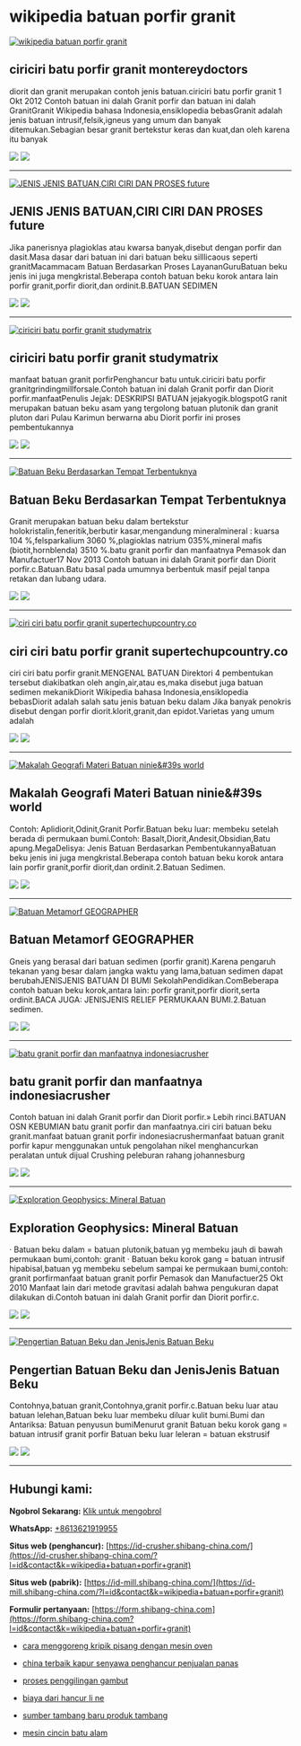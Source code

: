 # wikipedia batuan porfir granit

<a href="https://swt.shibang-china.com/?l=id&img&k=wikipedia+batuan+porfir+granit" target="_blank">![wikipedia batuan porfir granit](http://static.shibang-china.com/all-800x300/768.jpg)</a>

## ciriciri batu porfir granit montereydoctors
diorit dan granit merupakan contoh jenis batuan.ciriciri batu porfir granit 1 Okt 2012 Contoh batuan ini dalah Granit porfir dan batuan ini dalah GranitGranit Wikipedia bahasa Indonesia,ensiklopedia bebasGranit adalah jenis batuan intrusif,felsik,igneus yang umum dan banyak ditemukan.Sebagian besar granit bertekstur keras dan kuat,dan oleh karena itu banyak


<a href="https://whatsapp.shibangsoft.com/WhatsApp.php" target="_blank" title="WhatsApp">![](http://static.shibang-china.com/icon/whatsapp.png)</a> <a href="https://swt.shibang-china.com/?l=id&icon&k=wikipedia+batuan+porfir+granit" target="_blank">![](http://static.shibang-china.com/icon/chat-id.png)</a>

---

<a href="https://swt.shibang-china.com/?l=id&img&k=wikipedia+batuan+porfir+granit" target="_blank">![JENIS JENIS BATUAN,CIRI CIRI DAN PROSES future](http://static.shibang-china.com/all-800x300/744.jpg)</a>

## JENIS JENIS BATUAN,CIRI CIRI DAN PROSES future
Jika panerisnya plagioklas atau kwarsa banyak,disebut dengan porfir dan dasit.Masa dasar dari batuan ini dari batuan beku silllicaous seperti granitMacammacam Batuan Berdasarkan Proses LayananGuruBatuan beku jenis ini juga mengkristal.Beberapa contoh batuan beku korok antara lain porfir granit,porfir diorit,dan ordinit.B.BATUAN SEDIMEN


<a href="https://whatsapp.shibangsoft.com/WhatsApp.php" target="_blank" title="WhatsApp">![](http://static.shibang-china.com/icon/whatsapp.png)</a> <a href="https://swt.shibang-china.com/?l=id&icon&k=wikipedia+batuan+porfir+granit" target="_blank">![](http://static.shibang-china.com/icon/chat-id.png)</a>

---

<a href="https://swt.shibang-china.com/?l=id&img&k=wikipedia+batuan+porfir+granit" target="_blank">![ciriciri batu porfir granit studymatrix](http://static.shibang-china.com/all-800x300/543.jpg)</a>

## ciriciri batu porfir granit studymatrix
manfaat batuan granit porfirPenghancur batu untuk.ciriciri batu porfir granitgrindingmillforsale.Contoh batuan ini dalah Granit porfir dan Diorit porfir.manfaatPenulis Jejak: DESKRIPSI BATUAN jejakyogik.blogspotG ranit merupakan batuan beku asam yang tergolong batuan plutonik dan granit pluton dari Pulau Karimun berwarna abu Diorit porfir ini proses pembentukannya


<a href="https://whatsapp.shibangsoft.com/WhatsApp.php" target="_blank" title="WhatsApp">![](http://static.shibang-china.com/icon/whatsapp.png)</a> <a href="https://swt.shibang-china.com/?l=id&icon&k=wikipedia+batuan+porfir+granit" target="_blank">![](http://static.shibang-china.com/icon/chat-id.png)</a>

---

<a href="https://swt.shibang-china.com/?l=id&img&k=wikipedia+batuan+porfir+granit" target="_blank">![Batuan Beku Berdasarkan Tempat Terbentuknya](http://static.shibang-china.com/all-800x300/1478.jpg)</a>

## Batuan Beku Berdasarkan Tempat Terbentuknya
Granit merupakan batuan beku dalam bertekstur holokristalin,feneritik,berbutir kasar,mengandung mineralmineral : kuarsa 104 %,felsparkalium 3060 %,plagioklas natrium 035%,mineral mafis (biotit,hornblenda) 3510 %.batu granit porfir dan manfaatnya Pemasok dan Manufactuer17 Nov 2013 Contoh batuan ini dalah Granit porfir dan Diorit porfir.c.Batuan.Batu basal pada umumnya berbentuk masif pejal tanpa retakan dan lubang udara.


<a href="https://whatsapp.shibangsoft.com/WhatsApp.php" target="_blank" title="WhatsApp">![](http://static.shibang-china.com/icon/whatsapp.png)</a> <a href="https://swt.shibang-china.com/?l=id&icon&k=wikipedia+batuan+porfir+granit" target="_blank">![](http://static.shibang-china.com/icon/chat-id.png)</a>

---

<a href="https://swt.shibang-china.com/?l=id&img&k=wikipedia+batuan+porfir+granit" target="_blank">![ciri ciri batu porfir granit supertechupcountry.co](http://static.shibang-china.com/all-800x300/51.jpg)</a>

## ciri ciri batu porfir granit supertechupcountry.co
ciri ciri batu porfir granit.MENGENAL BATUAN Direktori 4 pembentukan tersebut diakibatkan oleh angin,air,atau es,maka disebut juga batuan sedimen mekanikDiorit Wikipedia bahasa Indonesia,ensiklopedia bebasDiorit adalah salah satu jenis batuan beku dalam Jika banyak penokris disebut dengan porfir diorit.klorit,granit,dan epidot.Varietas yang umum adalah


<a href="https://whatsapp.shibangsoft.com/WhatsApp.php" target="_blank" title="WhatsApp">![](http://static.shibang-china.com/icon/whatsapp.png)</a> <a href="https://swt.shibang-china.com/?l=id&icon&k=wikipedia+batuan+porfir+granit" target="_blank">![](http://static.shibang-china.com/icon/chat-id.png)</a>

---

<a href="https://swt.shibang-china.com/?l=id&img&k=wikipedia+batuan+porfir+granit" target="_blank">![Makalah Geografi Materi Batuan ninie&#39s world](http://static.shibang-china.com/all-800x300/311.jpg)</a>

## Makalah Geografi Materi Batuan ninie&#39s world
Contoh: Aplidiorit,Odinit,Granit Porfir.Batuan beku luar: membeku setelah berada di permukaan bumi.Contoh: Basalt,Diorit,Andesit,Obsidian,Batu apung.MegaDelisya: Jenis Batuan Berdasarkan PembentukannyaBatuan beku jenis ini juga mengkristal.Beberapa contoh batuan beku korok antara lain porfir granit,porfir diorit,dan ordinit.2.Batuan Sedimen.


<a href="https://whatsapp.shibangsoft.com/WhatsApp.php" target="_blank" title="WhatsApp">![](http://static.shibang-china.com/icon/whatsapp.png)</a> <a href="https://swt.shibang-china.com/?l=id&icon&k=wikipedia+batuan+porfir+granit" target="_blank">![](http://static.shibang-china.com/icon/chat-id.png)</a>

---

<a href="https://swt.shibang-china.com/?l=id&img&k=wikipedia+batuan+porfir+granit" target="_blank">![Batuan Metamorf GEOGRAPHER](http://static.shibang-china.com/all-800x300/271.jpg)</a>

## Batuan Metamorf GEOGRAPHER
Gneis yang berasal dari batuan sedimen (porfir granit).Karena pengaruh tekanan yang besar dalam jangka waktu yang lama,batuan sedimen dapat berubahJENISJENIS BATUAN DI BUMI SekolahPendidikan.ComBeberapa contoh batuan beku korok,antara lain: porfir granit,porfir diorit,serta ordinit.BACA JUGA: JENISJENIS RELIEF PERMUKAAN BUMI.2.Batuan sedimen.


<a href="https://whatsapp.shibangsoft.com/WhatsApp.php" target="_blank" title="WhatsApp">![](http://static.shibang-china.com/icon/whatsapp.png)</a> <a href="https://swt.shibang-china.com/?l=id&icon&k=wikipedia+batuan+porfir+granit" target="_blank">![](http://static.shibang-china.com/icon/chat-id.png)</a>

---

<a href="https://swt.shibang-china.com/?l=id&img&k=wikipedia+batuan+porfir+granit" target="_blank">![batu granit porfir dan manfaatnya indonesiacrusher](http://static.shibang-china.com/all-800x300/303.jpg)</a>

## batu granit porfir dan manfaatnya indonesiacrusher
Contoh batuan ini dalah Granit porfir dan Diorit porfir.» Lebih rinci.BATUAN OSN KEBUMIAN batu granit porfir dan manfaatnya.ciri ciri batuan beku granit.manfaat batuan granit porfir indonesiacrushermanfaat batuan granit porfir kapur menggunakan untuk pengolahan nikel menghancurkan peralatan untuk dijual Crushing peleburan rahang johannesburg


<a href="https://whatsapp.shibangsoft.com/WhatsApp.php" target="_blank" title="WhatsApp">![](http://static.shibang-china.com/icon/whatsapp.png)</a> <a href="https://swt.shibang-china.com/?l=id&icon&k=wikipedia+batuan+porfir+granit" target="_blank">![](http://static.shibang-china.com/icon/chat-id.png)</a>

---

<a href="https://swt.shibang-china.com/?l=id&img&k=wikipedia+batuan+porfir+granit" target="_blank">![Exploration Geophysics: Mineral Batuan](http://static.shibang-china.com/all-800x300/777.jpg)</a>

## Exploration Geophysics: Mineral Batuan
· Batuan beku dalam = batuan plutonik,batuan yg membeku jauh di bawah permukaan bumi,contoh: granit · Batuan beku korok gang = batuan intrusif hipabisal,batuan yg membeku sebelum sampai ke permukaan bumi,contoh: granit porfirmanfaat batuan granit porfir Pemasok dan Manufactuer25 Okt 2010 Manfaat lain dari metode gravitasi adalah bahwa pengukuran dapat dilakukan di.Contoh batuan ini dalah Granit porfir dan Diorit porfir.c.


<a href="https://whatsapp.shibangsoft.com/WhatsApp.php" target="_blank" title="WhatsApp">![](http://static.shibang-china.com/icon/whatsapp.png)</a> <a href="https://swt.shibang-china.com/?l=id&icon&k=wikipedia+batuan+porfir+granit" target="_blank">![](http://static.shibang-china.com/icon/chat-id.png)</a>

---

<a href="https://swt.shibang-china.com/?l=id&img&k=wikipedia+batuan+porfir+granit" target="_blank">![Pengertian Batuan Beku dan JenisJenis Batuan Beku](http://static.shibang-china.com/all-800x300/1265.jpg)</a>

## Pengertian Batuan Beku dan JenisJenis Batuan Beku
Contohnya,batuan granit,Contohnya,granit porfir.c.Batuan beku luar atau batuan lelehan,Batuan beku luar membeku diluar kulit bumi.Bumi dan Antariksa: Batuan penyusun bumiMenurut granit Batuan beku korok gang = batuan intrusif granit porfir Batuan beku luar leleran = batuan ekstrusif


<a href="https://whatsapp.shibangsoft.com/WhatsApp.php" target="_blank" title="WhatsApp">![](http://static.shibang-china.com/icon/whatsapp.png)</a> <a href="https://swt.shibang-china.com/?l=id&icon&k=wikipedia+batuan+porfir+granit" target="_blank">![](http://static.shibang-china.com/icon/chat-id.png)</a>

---
## Hubungi kami:

**Ngobrol Sekarang:** [Klik untuk mengobrol](https://swt.shibang-china.com?l=id&contact&k=wikipedia+batuan+porfir+granit)

**WhatsApp:**  [+8613621919955](https://whatsapp.shibangsoft.com/WhatsApp.php)

**Situs web (penghancur):** [https://id-crusher.shibang-china.com/](https://id-crusher.shibang-china.com/?l=id&contact&k=wikipedia+batuan+porfir+granit)

**Situs web (pabrik):** [https://id-mill.shibang-china.com/](https://id-mill.shibang-china.com/?l=id&contact&k=wikipedia+batuan+porfir+granit)

**Formulir pertanyaan:** [https://form.shibang-china.com](https://form.shibang-china.com?l=id&contact&k=wikipedia+batuan+porfir+granit)

* [cara menggoreng kripik pisang dengan mesin oven](../33/cara%20menggoreng%20kripik%20pisang%20dengan%20mesin%20oven.md)

* [china terbaik kapur senyawa penghancur penjualan panas](../32/china%20terbaik%20kapur%20senyawa%20penghancur%20penjualan%20panas.md)

* [proses penggilingan gambut](../34/proses%20penggilingan%20gambut.md)

* [biaya dari hancur li ne](../39/biaya%20dari%20hancur%20li%20ne.md)

* [sumber tambang baru produk tambang](../38/sumber%20tambang%20baru%20produk%20tambang.md)

* [mesin cincin batu alam](../37/mesin%20cincin%20batu%20alam.md)